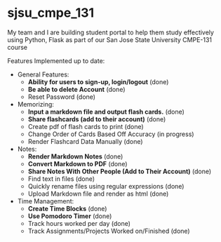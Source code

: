 # sjsu_cmpe_131
My team and I are building student portal to help them study effectively using Python, Flask as part of our San Jose State University CMPE-131 course

Features Implemented up to date:

- General Features:
  * **Ability for users to sign-up, login/logout** (done)
  * **Be able to delete Account** (done)
  * Reset Password (done)
- Memorizing:
  * **Input a markdown file and output flash cards.** (done)
  * **Share flashcards (add to their account)** (done)
  * Create pdf of flash cards to print (done)
  * Change Order of Cards Based Off Accuracy  (in progress)
  * Render Flashcard Data Manually (done)
- Notes:
  * **Render Markdown Notes** (done)
  * **Convert Markdown to PDF** (done)
  * **Share Notes With Other People (Add to Their Account)** (done)
  * Find text in files (done)
  * Quickly rename files using regular expressions (done)
  * Upload Markdown file and render as html (done)
- Time Management: 
  * **Create Time Blocks** (done)
  * **Use Pomodoro Timer** (done)
  * Track hours worked per day (done)
  * Track Assignments/Projects Worked on/Finished (done)
